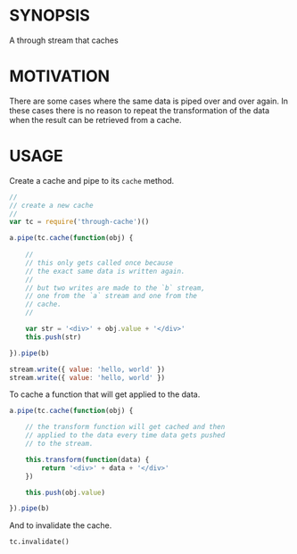 
# SYNOPSIS
A through stream that caches

# MOTIVATION
There are some cases where the same data is piped over and over again.
In these cases there is no reason to repeat the transformation of the
data when the result can be retrieved from a cache.

# USAGE
Create a cache and pipe to its `cache` method.

```js
//
// create a new cache
//
var tc = require('through-cache')()

a.pipe(tc.cache(function(obj) {
	
	//
	// this only gets called once because
	// the exact same data is written again.
	//
	// but two writes are made to the `b` stream,
	// one from the `a` stream and one from the 
	// cache.
	//

	var str = '<div>' + obj.value + '</div>'
	this.push(str)

}).pipe(b)

stream.write({ value: 'hello, world' })
stream.write({ value: 'hello, world' })
```

To cache a function that will get applied to the data.

```js
a.pipe(tc.cache(function(obj) {

	// the transform function will get cached and then 
	// applied to the data every time data gets pushed 
	// to the stream.

	this.transform(function(data) {
		return '<div>' + data + '</div>'
	})

	this.push(obj.value)

}).pipe(b)
```

And to invalidate the cache.

```
tc.invalidate()
```
